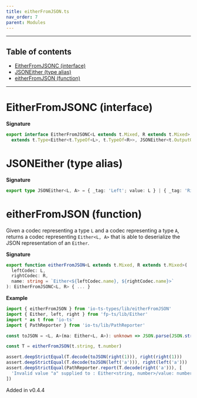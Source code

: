 ```yaml
---
title: eitherFromJSON.ts
nav_order: 7
parent: Modules
---
```


---

<h2 class="text-delta">Table of contents</h2>

- [EitherFromJSONC (interface)](#eitherfromjsonc-interface)
- [JSONEither (type alias)](#jsoneither-type-alias)
- [eitherFromJSON (function)](#eitherfromjson-function)

---

# EitherFromJSONC (interface)

**Signature**

```ts
export interface EitherFromJSONC<L extends t.Mixed, R extends t.Mixed>
  extends t.Type<Either<t.TypeOf<L>, t.TypeOf<R>>, JSONEither<t.OutputOf<L>, t.OutputOf<R>>, unknown> {}
```

# JSONEither (type alias)

**Signature**

```ts
export type JSONEither<L, A> = { _tag: 'Left'; value: L } | { _tag: 'Right'; value: A }
```

# eitherFromJSON (function)

Given a codec representing a type `L` and a codec representing a type `A`, returns a codec representing `Either<L, A>` that is able to deserialize
the JSON representation of an `Either`.

**Signature**

```ts
export function eitherFromJSON<L extends t.Mixed, R extends t.Mixed>(
  leftCodec: L,
  rightCodec: R,
  name: string = `Either<${leftCodec.name}, ${rightCodec.name}>`
): EitherFromJSONC<L, R> { ... }
```

**Example**

```ts
import { eitherFromJSON } from 'io-ts-types/lib/eitherFromJSON'
import { Either, left, right } from 'fp-ts/lib/Either'
import * as t from 'io-ts'
import { PathReporter } from 'io-ts/lib/PathReporter'

const toJSON = <L, A>(ma: Either<L, A>): unknown => JSON.parse(JSON.stringify(ma))

const T = eitherFromJSON(t.string, t.number)

assert.deepStrictEqual(T.decode(toJSON(right(1))), right(right(1)))
assert.deepStrictEqual(T.decode(toJSON(left('a'))), right(left('a')))
assert.deepStrictEqual(PathReporter.report(T.decode(right('a'))), [
  'Invalid value "a" supplied to : Either<string, number>/value: number'
])
```

Added in v0.4.4
